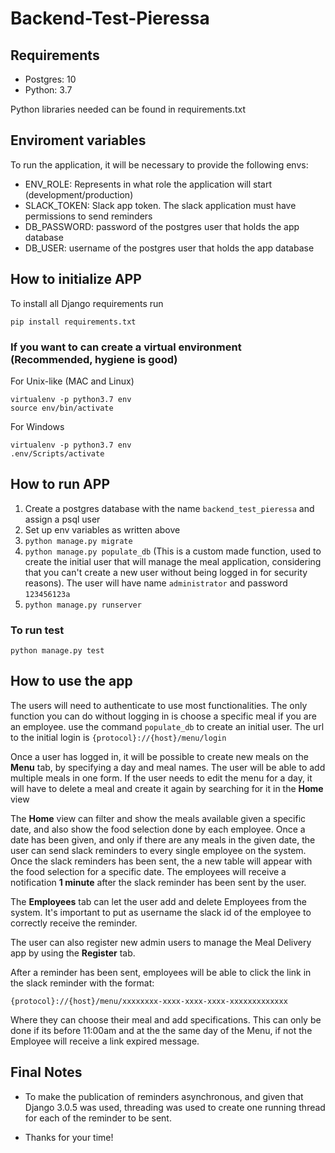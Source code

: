 # Backend-Test-Pieressa

## Requirements

- Postgres: 10
- Python: 3.7

Python libraries needed can be found in requirements.txt

## Enviroment variables

To run the application, it will be necessary to provide the following envs:

- ENV_ROLE: Represents in what role the application will start (development/production)
- SLACK_TOKEN: Slack app token. The slack application must have permissions to send reminders
- DB_PASSWORD: password of the postgres user that holds the app database
- DB_USER: username of the postgres user that holds the app database

## How to initialize APP

To install all Django requirements run

```
pip install requirements.txt
```
### If you want to can create a virtual environment (Recommended, hygiene is good)

For Unix-like (MAC and Linux)

```
virtualenv -p python3.7 env
source env/bin/activate
```

For Windows
```
virtualenv -p python3.7 env
.env/Scripts/activate
```

## How to run APP

1. Create a postgres database with the name `backend_test_pieressa` and assign a psql user
2. Set up env variables as written above
3. `python manage.py migrate`
4. `python manage.py populate_db` (This is a custom made function, used to create the initial user that will manage the meal application, considering that you can't create a new user without being logged in for security reasons). The user will have name `administrator` and password `123456123a`
5. `python manage.py runserver`

### To run test

`python manage.py test`


## How to use the app

The users will need to authenticate to use most functionalities. The only function you can do without logging in is choose a specific meal if you are an employee. use the command `populate_db` to create an initial user. The url to the initial login is `{protocol}://{host}/menu/login`

Once a user has logged in, it will be possible to create new meals on the **Menu** tab, by specifying a day and meal names. The user will be able to add multiple meals in one form. If the user needs to edit the menu for a day, it will have to delete a meal and create it again by searching for it in the **Home** view

The **Home** view can filter and show the meals available given a specific date, and also show the food selection done by each employee. Once a date has been given, and only if there are any meals in the given date, the user can send slack reminders to every single employee on the system. Once the slack reminders has been sent, the a new table will appear with the food selection for a specific date. The employees will receive a notification **1 minute** after the slack reminder has been sent by the user.

The **Employees** tab can let the user add and delete Employees from the system. It's important to put as username the slack id of the employee to correctly receive the reminder.

The user can also register new admin users to manage the Meal Delivery app by using the **Register** tab.

After a reminder has been sent, employees will be able to click the link in the slack reminder with the format:

```
{protocol}://{host}/menu/xxxxxxxx-xxxx-xxxx-xxxx-xxxxxxxxxxxxx
```

Where they can choose their meal and add specifications. This can only be done if its before 11:00am and at the the same day of the Menu, if not the Employee will receive a link expired message.

## Final Notes

- To make the publication of reminders asynchronous, and given that Django 3.0.5 was used, threading was used to create one running thread for each of the reminder to be sent.

- Thanks for your time!
